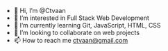 - 👋 Hi, I’m @Ctvaan
- 👀 I’m interested in Full Stack Web Development
- 🌱 I’m currently learning Git, JavaScript, HTML, CSS
- 💞️ I’m looking to collaborate on web projects
- 📫 How to reach me ctvaan@gmail.com

<!---
Ctvaan/Ctvaan is a ✨ special ✨ repository because its `README.md` (this file) appears on your GitHub profile.
You can click the Preview link to take a look at your changes.
--->
